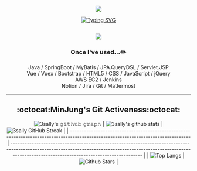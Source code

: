 <div align="center">

 <img src='https://ifh.cc/g/xQHKQB.jpg' border='0'></a>
 
[![Typing SVG](https://readme-typing-svg.herokuapp.com?font=Architects+Daughter&size=30&color=D79921&multiline=true&height=100&lines=Hi+!+I'm+Min+Jung+%F0%9F%99%8C+++;I'm+a+Backend+Developer!!+👩🏻‍💻++)](https://git.io/typing-svg)

  <!--  백준 티어 큰 버전  -->
  <!--  [![Solved.ac프로필](http://mazassumnida.wtf/api/v2/generate_badge?boj=3sally)](https://solved.ac/3sally) -->
  <!--  백준 티어 작은 버전  -->
  <a href="https://solved.ac/3sally"><img src="http://mazassumnida.wtf/api/mini/generate_badge?boj=3sally"/></a>
 ---

<!--  <a href="https://amused-viper-137.notion.site/About-MinJung-be0a2f1f0df14bdbaf4bb7a3d5fcb3e9"><img src="https://img.shields.io/badge/Notion-ffffff?style=flat-square&logo=notion&logoColor=black"/></a> 👈 포트폴리오  -->


 
### Once I've used...✏️

  Java / SpringBoot / MyBatis / JPA.QueryDSL / Servlet.JSP <br>
Vue / Vuex / Bootstrap / HTML5 / CSS / JavaScript / jQuery <br>
AWS EC2 / Jenkins <br>
Notion / Jira / Git / Mattermost <br>
  
  
---
##  :octocat:MinJung's Git Activeness:octocat:

![3sally's 𝚐𝚒𝚝𝚑𝚞𝚋 𝚐𝚛𝚊𝚙𝚑](https://activity-graph.herokuapp.com/graph?username=3sally&theme=redical&hide_border=true&area=true)
| ![3sally's github stats](https://github-readme-stats.vercel.app/api?username=3sally&show_icons=true&theme=radical)             | ![3sally GitHub Streak](https://github-readme-streak-stats.herokuapp.com/?user=3sally&theme=radical)                                                                                                           |
| --------------------------------------------------------------------------------------------------------------------------------- | ----------------------------------------------------------------------------------------------------------------------------------------------------------------------------------------------------------------- |
| ![Top Langs](https://github-readme-stats.vercel.app/api/top-langs/?username=3sally&langs_count=8&theme=radical&layout=compact) | ![Github Stars](https://github-readme-stats.vercel.app/api?username=3sally&show_icons=true&locale=en&count_private=true&hide_rank=true&custom_title=My%20GitHub%20Stats&disable_animations=true&theme=radical) |
